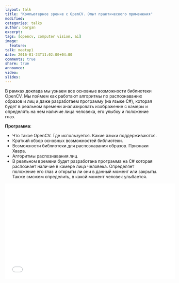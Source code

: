 ```yaml
---
layout: talk
title: "Компьютерное зрение с OpenCV. Опыт практического применения"
modified:
categories: talks
author: bargan
excerpt:
tags: [opencv, computer vision, ai]
image:
  feature:
talk: meetup1
date: 2016-01-23T11:02:00+04:00
comments: true
share: true
announce:
video:
slides: 
---
```


В рамках доклада мы узнаем все основные возможности библиотеки OpenCV. Мы поймем как работают алгоритмы по распознаванию образов и лиц и даже разработаем программу (на языке C#), которая будет в реальном времени анализировать изображение с камеры и определять на нем наличие лица человека, его улыбку и положение глаз.

**Программа:**

* Что такое OpenCV. Где используется. Какие языки поддерживаются.
* Краткий обзор основных возможностей библиотеки.
* Возможности библиотеки для распознавания образов. Признаки Хаара.
* Алгоритмы распознавания лиц.
* В реальном времени будет разработана программа на C# которая распознает наличие в камере лица человека. Определяет положение его глаз и открыты ли они в данный момент или закрыты. Также сможем определить, в какой момент человек улыбается.

<iframe width="560" height="315" src="//www.youtube.com/embed/iqO5CSm5kpM" frameborder="0" allowfullscreen></iframe>